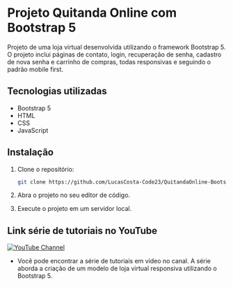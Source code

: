 # Projeto Quitanda Online com Bootstrap 5

Projeto de uma loja virtual desenvolvida utilizando o framework Bootstrap 5. O projeto inclui páginas de contato, login, recuperação de senha, cadastro de nova senha e carrinho de compras, todas responsivas e seguindo o padrão mobile first.

## Tecnologias utilizadas

- Bootstrap 5
- HTML
- CSS
- JavaScript

## Instalação

1. Clone o repositório:

   ```bash
   git clone https://github.com/LucasCosta-Code23/QuitandaOnline-Bootstrap5.git

2. Abra o projeto no seu editor de código.

3. Execute o projeto em um servidor local.

   
## Link série de tutoriais no YouTube

[![YouTube Channel](https://img.shields.io/badge/YouTube-Subscribe-red?style=for-the-badge&logo=youtube)](https://www.youtube.com/watch?v=SGqe6RixDcg)

- Você pode encontrar a série de tutoriais em vídeo no canal. A série aborda a criação de um modelo de loja virtual responsiva utilizando o Bootstrap 5.

